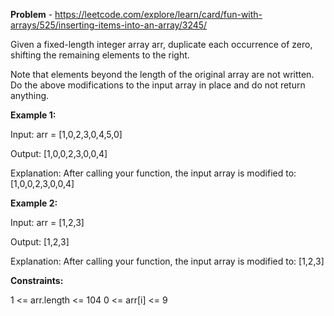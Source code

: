 **Problem** - https://leetcode.com/explore/learn/card/fun-with-arrays/525/inserting-items-into-an-array/3245/

Given a fixed-length integer array arr, duplicate each occurrence of zero, shifting the remaining elements to the right.

Note that elements beyond the length of the original array are not written. Do the above modifications to the input array in place and do not return anything.

 

**Example 1:**

Input: arr = [1,0,2,3,0,4,5,0]

Output: [1,0,0,2,3,0,0,4]

Explanation: After calling your function, the input array is modified to: [1,0,0,2,3,0,0,4]

**Example 2:**

Input: arr = [1,2,3]

Output: [1,2,3]

Explanation: After calling your function, the input array is modified to: [1,2,3]
 

**Constraints:**

1 <= arr.length <= 104
0 <= arr[i] <= 9

